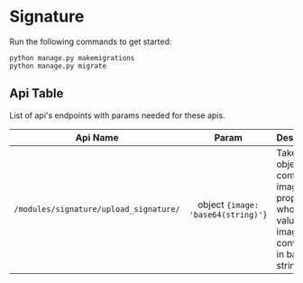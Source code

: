 # Signature

 Run the following commands to get started:

```
python manage.py makemigrations
python manage.py migrate
```

## Api Table
List of api's endpoints with params needed for these apis.

| Api Name                       | Param        | Description                                                    |
| ------------------------------ |:------------:|:---------------------------------------------------------------|
| `/modules/signature/upload_signature/` | object `{image: 'base64(string)'}` | Takes object containing image property whose value is an image converted in base64 string.|